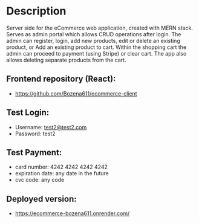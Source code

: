 # Description

Server side for the eCommerce web application, created with MERN stack. Serves as admin portal which allows CRUD operations after login. The admin can register, login, add new products, edit or delete an existing product, or Add an existing product to cart. Within the shopping cart the admin can proceed to payment (using Stripe) or clear cart. The app also allows deleting separate products from the cart.

## Frontend repository (React):

* https://github.com/Bozena611/ecommerce-client

## Test Login:
* Username: test2@test2.com
* Password: test2


 ## Test Payment:

* card number: 4242 4242 4242 4242
* expiration date: any date in the future
* cvc code: any code

## Deployed version: 

* https://ecommerce-bozena611.onrender.com/